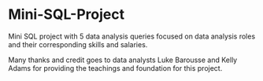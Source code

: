 # Mini-SQL-Project
Mini SQL project with 5 data analysis queries focused on data analysis roles and their corresponding skills and salaries.

Many thanks and credit goes to data analysts Luke Barousse and Kelly Adams for providing the teachings and foundation for this project.
